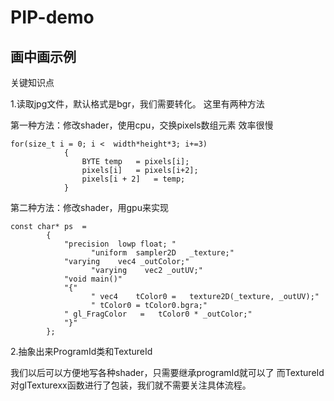 # PIP-demo

画中画示例
-----

关键知识点

1.读取jpg文件，默认格式是bgr，我们需要转化。 这里有两种方法

第一种方法：修改shader，使用cpu，交换pixels数组元素
效率很慢 
```
for(size_t i = 0; i <  width*height*3; i+=3)
			{
				BYTE temp	= pixels[i];
				pixels[i]	= pixels[i+2];
				pixels[i + 2]	= temp;
			}
```



第二种方法：修改shader，用gpu来实现

```
const char* ps  =   
        {
            "precision  lowp float; "
			      "uniform	sampler2D	_texture;"
            "varying    vec4 _outColor;"
			      "varying    vec2 _outUV;"
            "void main()"
            "{"
			      "	vec4	tColor0	=	texture2D(_texture, _outUV);"
			      "	tColor0 = tColor0.bgra;"
            " gl_FragColor   =   tColor0 * _outColor;"
            "}"
        };
```
2.抽象出来ProgramId类和TextureId

我们以后可以方便地写各种shader，只需要继承programId就可以了
而TextureId对glTexturexx函数进行了包装，我们就不需要关注具体流程。
